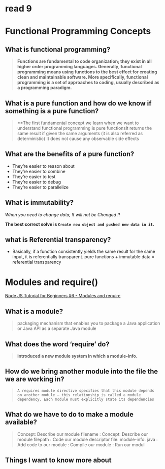 # read 9 
# Functional Programming Concepts 

## What is functional programming?

> **Functions are fundamental to code organization; they exist in all higher order programming languages. Generally, functional programming means using functions to the best effect for creating clean and maintainable software. More specifically, functional programming is a set of approaches to coding, usually described as a programming paradigm.**

## What is a pure function and how do we know if something is a pure function?

> **The first fundamental concept we learn when we want to understand functional programming is pure functionsIt returns the same result if given the same arguments (it is also referred as deterministic) It does not cause any observable side effects


## What are the benefits of a pure function?

* They’re easier to reason about
* They’re easier to combine
* They’re easier to test
* They’re easier to debug
* They’re easier to parallelize

## What is immutability?

*When you need to change data, It will not be Changed !!*

**The best correct solve is `Create new object and pushed new data in it`.**

## what is Referential transparency?

- Basically, if a function consistently yields the same result for the same input, it is referentially transparent. pure functions + immutable data = referential transparency

# Modules and require()

[Node JS Tutorial for Beginners #6 - Modules and require](https://www.youtube.com/watch?v=xHLd36QoS4k)

## What is a module?

>packaging mechanism that enables you to package a Java application or Java API as a separate Java module

## What does the word ‘require’ do?

>**introduced a new module system in which a module-info.**

## How do we bring another module into the file the we are working in?

>`A requires module directive specifies that this module depends on another module — this relationship is called a module dependency. Each module must explicitly state its dependencies`

## What do we have to do to make a module available?

>Concept: Describe our module filename : Concept: Describe our module filepath : Code our module descriptor file: module-info. java : Add code to our module : Compile our module : Run our modul

## Things I want to know more about

